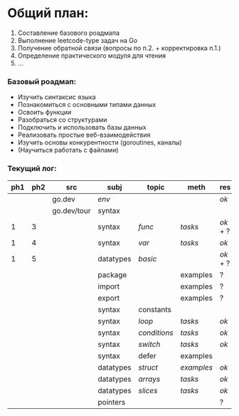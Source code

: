 # Общий план:
1. Составление базового роадмапа
2. Выполнение leetcode-type задач на Go
3. Получение обратной связи (вопросы по п.2. + корректировка п.1.)
4. Определение практического модуля для чтения
5. ...

### Базовый роадмап:
- Изучить синтаксис языка
- Познакомиться с основными типами данных
- Освоить функции
- Разобраться со структурами
- Подключить и использовать базы данных
- Реализовать простые веб-взаимодействия
- Изучить основы конкурентности (goroutines, каналы)
- (Научиться работать с файлами)

### Текущий лог:

| ph1 | ph2 | src         | subj      | topic        | meth       | res      | link                                              |
|-----|-----| ----------- | --------- |--------------|------------|----------|---------------------------------------------------|
|     |     | go.dev      | *env*     |              |            | *ok*     |                                                   |
|     |     | go.dev/tour | syntax    |              |            |          |                                                   |
| 1   | 3   |             | syntax    | *func*       | *tasks*    | *ok* + ? | [1.3.](./tour/1_basics/3_func/main.go)            |
| 1   | 4   |             | syntax    | *var*        | *tasks*    | *ok*     | [1.4.](./tour/1_basics/4_var/main.go)             |
| 1   | 5   |             | datatypes | *basic*      |            | *ok* + ? | [1.5.](./tour/1_basics/5_basic_datatypes/main.go) |  
|     |     |             | package   |              | examples   | ?        |                                                   |
|     |     |             | import    |              | examples   | ?        | [0.0](./tour/0_scratches/0_initial.md)            |
|     |     |             | export    |              | examples   | ?        |                                                   |
|     |     |             | syntax    | constants    |            |          | [1.6.](./tour/1_basics/6_const/main.go)           |
|     |     |             | syntax    | *loop*       | *tasks*    | *ok*     |                                                   |
|     |     |             | syntax    | *conditions* | *tasks*    | *ok*     |                                                   |
|     |     |             | syntax    | *switch*     | *tasks*    | *ok*     |                                                   |
|     |     |             | syntax    | defer        | examples   |          |                                                   |
|     |     |             | datatypes | *struct*     | *examples* | *ok*     |                                                   |
|     |     |             | datatypes | *arrays*     | *tasks*    | *ok*     |                                                   |
|     |     |             | datatypes | *slices*     | *tasks*    | *ok*     |                                                   |
|     |     |             | pointers  |              |            | ?        |                                                   |

